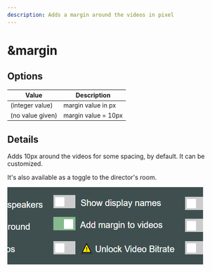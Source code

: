 ```yaml
---
description: Adds a margin around the videos in pixel
---
```


# \&margin

## Options

| Value            | Description         |
| ---------------- | ------------------- |
| (integer value)  | margin value in px  |
| (no value given) | margin value = 10px |

## Details

Adds 10px around the videos for some spacing, by default. It can be customized.

It's also available as a toggle to the director's room.

![](<../../.gitbook/assets/image (125).png>)
